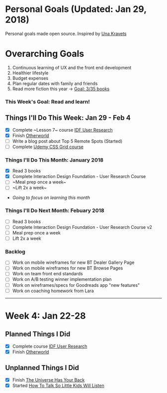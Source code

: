Personal Goals (Updated: Jan 29, 2018)
==============

Personal goals made open source. Inspired by [Una Kravets](https://una.im/personal-goals-guide/)

# Overarching Goals
1. Continuous learning of UX and the front end development
2. Healthier lifestyle
3. Budget expenses
4. Plan regular dates with family and friends
5. Read more fiction this year -> [Goal: 3/35 books](https://www.goodreads.com/user_challenges/10348403)

### This Week's Goal: Read and learn!

## Things I'll Do This Week: Jan 29 - Feb 4
- [x] Complete ~Lesson 7~ course  [IDF User Research](https://github.com/candicodeit/personal-goals/projects/1)
- [x] Finish [Otherworld](https://www.goodreads.com/book/show/28238589-otherworld)
- [ ] Write a blog post about Top 5 Remote Spots (Started)
- [ ] Complete [Udemy CSS Grid course](https://github.com/candicodeit/udemy/projects/1)

### Things I'll Do This Month: January 2018
- [x] Read 3 books
- [x] Complete Interaction Design Foundation - User Research Course
- [ ] ~Meal prep once a week~ 
- [ ] ~Lift 2x a week~
* _Going to focus on learning this month_


### Things I'll Do Next Month: Febuary 2018
- [ ] Read 3 books
- [ ] Complete Interaction Design Foundation - User Research Course v2
- [ ] Meal prep once a week
- [ ] Lift 2x a week

### Backlog
- [ ] Work on mobile wireframes for new BT Dealer Gallery Page
- [ ] Work on mobile wireframes for new BT Browse Pages
- [ ] Work on team front end standards
- [ ] Work on A/B testing winner implementation plan
- [ ] Work on wireframes/specs for Goodreads app "new features"
- [ ] Work on coaching homework from Lara

--- 

# Week 4: Jan 22-28

## Planned Things I Did 
- [x] Complete course [IDF User Research](https://github.com/candicodeit/personal-goals/projects/1)
- [x] Finish [Otherworld](https://www.goodreads.com/book/show/28238589-otherworld)

## Unplanned Things I Did
- [x] Finish [The Universe Has Your Back](https://www.goodreads.com/book/show/28956892-the-universe-has-your-back)
- [x] Started [How To Talk So Little Kids Will Listen](https://www.goodreads.com/book/show/29430725-how-to-talk-so-little-kids-will-listen)
